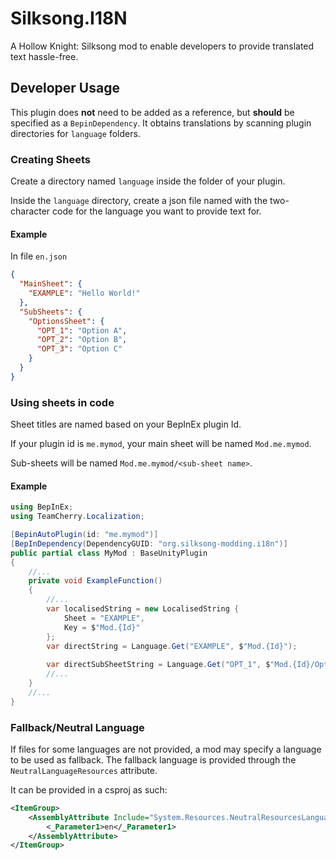 # Silksong.I18N

A Hollow Knight: Silksong mod to enable developers to provide translated text hassle-free.

## Developer Usage

This plugin does **not** need to be added as a reference, but **should** be specified as a `BepinDependency`.
It obtains translations by scanning plugin directories for `language` folders.

### Creating Sheets
Create a directory named `language` inside the folder of your plugin.

Inside the `language` directory, create a json file named with the two-character code for the language you want to provide text for.
#### Example
In file `en.json`
```json
{
  "MainSheet": {
    "EXAMPLE": "Hello World!"
  },
  "SubSheets": {
    "OptionsSheet": {
      "OPT_1": "Option A",
      "OPT_2": "Option B",
      "OPT_3": "Option C"
    }
  }
}
```
### Using sheets in code

Sheet titles are named based on your BepInEx plugin Id.

If your plugin id is `me.mymod`, your main sheet will be named `Mod.me.mymod`.

Sub-sheets will be named `Mod.me.mymod/<sub-sheet name>`.

#### Example
```csharp
using BepInEx;
using TeamCherry.Localization;

[BepinAutoPlugin(id: "me.mymod")]
[BepInDependency(DependencyGUID: "org.silksong-modding.i18n")]
public partial class MyMod : BaseUnityPlugin
{
    //...
    private void ExampleFunction()
    {
        //...
        var localisedString = new LocalisedString {
            Sheet = "EXAMPLE",
            Key = $"Mod.{Id}"
        };
        var directString = Language.Get("EXAMPLE", $"Mod.{Id}");
        
        var directSubSheetString = Language.Get("OPT_1", $"Mod.{Id}/OptionsSheet");
        //...
    }
    //...
}
```

### Fallback/Neutral Language
If files for some languages are not provided, a mod may specify a language to be used as fallback.
The fallback language is provided through the `NeutralLanguageResources` attribute.

It can be provided in a csproj as such:
```xml
<ItemGroup>
    <AssemblyAttribute Include="System.Resources.NeutralResourcesLanguageAttribute">
        <_Parameter1>en</_Parameter1>
    </AssemblyAttribute>
</ItemGroup>
```